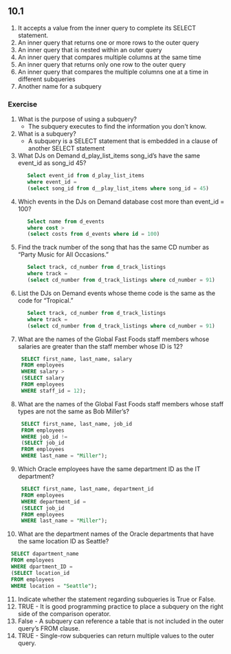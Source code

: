 ## 10.1

1. It accepts a value from the inner query to complete its SELECT statement.
2. An inner query that returns one or more rows to the outer query
3. An inner query that is nested within an outer query
4. An inner query that compares multiple columns at the same time
5. An inner query that returns only one row to the outer query
6. An inner query that compares the multiple columns one at a time in different subqueries
7. Another name for a subquery


### Exercise 
1. What is the purpose of using a subquery?
   - The subquery executes to find the information you don't know.
2. What is a subquery?
   - A subquery is a SELECT statement that is embedded in a clause of another SELECT statement
3. What DJs on Demand d_play_list_items song_id’s have the same event_id as song_id 45?
   ```SQL
      Select event_id from d_play_list_items
      where event_id =
      (select song_id from d__play_list_items where song_id = 45)
   ```
4. Which events in the DJs on Demand database cost more than event_id = 100?
   ```SQL
      Select name from d_events
      where cost >
      (select costs from d_events where id = 100)
   ```
5. Find the track number of the song that has the same CD number as “Party Music for All Occasions.”
   ```SQL
      Select track, cd_number from d_track_listings
      where track =
      (select cd_number from d_track_listings where cd_number = 91)
   ```
6. List the DJs on Demand events whose theme code is the same as the code for “Tropical.”
   ```SQL
      Select track, cd_number from d_track_listings
      where track =
      (select cd_number from d_track_listings where cd_number = 91)
   ```
7. What are the names of the Global Fast Foods staff members whose salaries are greater than the
staff member whose ID is 12?
   ```SQL
    SELECT first_name, last_name, salary
    FROM employees
    WHERE salary >
    (SELECT salary
    FROM employees
    WHERE staff_id = 12);
   ```
8. What are the names of the Global Fast Foods staff members whose staff types are not the same
as Bob Miller’s?
   ```SQL
    SELECT first_name, last_name, job_id
    FROM employees
    WHERE job_id !=
    (SELECT job_id
    FROM employees
    WHERE last_name = "Miller");
   ```
9. Which Oracle employees have the same department ID as the IT department?
   ```SQL
    SELECT first_name, last_name, department_id
    FROM employees
    WHERE department_id =
    (SELECT job_id
    FROM employees
    WHERE last_name = "Miller");
   ```
10. What are the department names of the Oracle departments that have the same location ID as
Seattle?
   ```SQL
    SELECT dapartment_name
    FROM employees
    WHERE dpartment_ID =
    (SELECT location_id
    FROM employees
    WHERE location = "Seattle");
   ```
11. Indicate whether the statement regarding subqueries is True or False.
1. TRUE - It is good programming practice to place a subquery on the right side of the comparison operator.
2. False - A subquery can reference a table that is not included in the outer query’s FROM clause.
3. TRUE - Single-row subqueries can return multiple values to the outer query.













